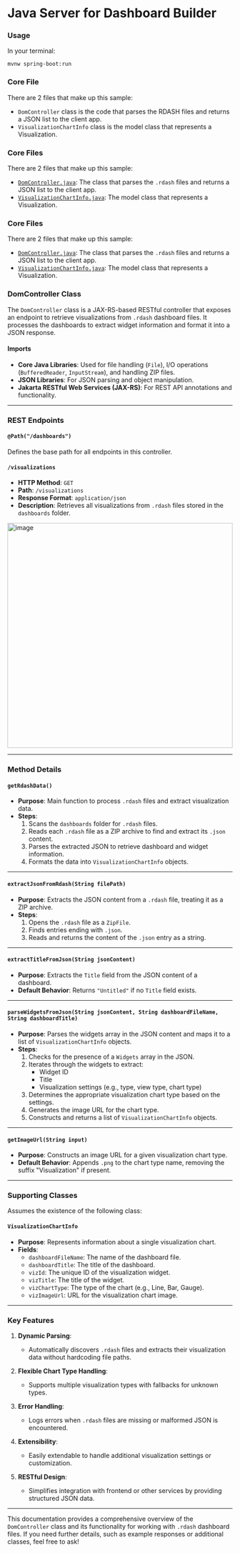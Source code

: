 # Java Server for Dashboard Builder

### **Usage**
In your terminal:

`mvnw spring-boot:run` 

### **Core File**
There are 2 files that make up this sample:

- `DomController` class is the code that parses the RDASH files and returns a JSON list to the client app.
- `VisualizationChartInfo` class is the model class that represents a Visualization.

### **Core Files**
There are 2 files that make up this sample:

- [`DomController.java`](https://github.com/your-repo/your-project/blob/main/DomController.java): The class that parses the `.rdash` files and returns a JSON list to the client app.
- [`VisualizationChartInfo.java`](https://github.com/your-repo/your-project/blob/main/VisualizationChartInfo.java): The model class that represents a Visualization.


### **Core Files**
There are 2 files that make up this sample:

- [`DomController.java`](DomController.java): The class that parses the `.rdash` files and returns a JSON list to the client app.
- [`VisualizationChartInfo.java`](https://github.com/your-repo/your-project/blob/main/VisualizationChartInfo.java): The model class that represents a Visualization.


### **DomController Class**
The `DomController` class is a JAX-RS-based RESTful controller that exposes an endpoint to retrieve visualizations from `.rdash` dashboard files. It processes the dashboards to extract widget information and format it into a JSON response.

#### **Imports**
- **Core Java Libraries**: Used for file handling (`File`), I/O operations (`BufferedReader`, `InputStream`), and handling ZIP files.
- **JSON Libraries**: For JSON parsing and object manipulation.
- **Jakarta RESTful Web Services (JAX-RS)**: For REST API annotations and functionality.

---

### **REST Endpoints**

#### `@Path("/dashboards")`
Defines the base path for all endpoints in this controller.

#### **`/visualizations`**
- **HTTP Method**: `GET`
- **Path**: `/visualizations`
- **Response Format**: `application/json`
- **Description**: Retrieves all visualizations from `.rdash` files stored in the `dashboards` folder.

<img width="504" alt="image" src="https://github.com/user-attachments/assets/243815c3-eae5-4c1b-af01-312508357e1f">

---

### **Method Details**

#### **`getRdashData()`**
- **Purpose**: Main function to process `.rdash` files and extract visualization data.
- **Steps**:
  1. Scans the `dashboards` folder for `.rdash` files.
  2. Reads each `.rdash` file as a ZIP archive to find and extract its `.json` content.
  3. Parses the extracted JSON to retrieve dashboard and widget information.
  4. Formats the data into `VisualizationChartInfo` objects.

---

#### **`extractJsonFromRdash(String filePath)`**
- **Purpose**: Extracts the JSON content from a `.rdash` file, treating it as a ZIP archive.
- **Steps**:
  1. Opens the `.rdash` file as a `ZipFile`.
  2. Finds entries ending with `.json`.
  3. Reads and returns the content of the `.json` entry as a string.

---

#### **`extractTitleFromJson(String jsonContent)`**
- **Purpose**: Extracts the `Title` field from the JSON content of a dashboard.
- **Default Behavior**: Returns `"Untitled"` if no `Title` field exists.

---

#### **`parseWidgetsFromJson(String jsonContent, String dashboardFileName, String dashboardTitle)`**
- **Purpose**: Parses the widgets array in the JSON content and maps it to a list of `VisualizationChartInfo` objects.
- **Steps**:
  1. Checks for the presence of a `Widgets` array in the JSON.
  2. Iterates through the widgets to extract:
     - Widget ID
     - Title
     - Visualization settings (e.g., type, view type, chart type)
  3. Determines the appropriate visualization chart type based on the settings.
  4. Generates the image URL for the chart type.
  5. Constructs and returns a list of `VisualizationChartInfo` objects.

---

#### **`getImageUrl(String input)`**
- **Purpose**: Constructs an image URL for a given visualization chart type.
- **Default Behavior**: Appends `.png` to the chart type name, removing the suffix "Visualization" if present.

---

### **Supporting Classes**
Assumes the existence of the following class:

#### **`VisualizationChartInfo`**
- **Purpose**: Represents information about a single visualization chart.
- **Fields**:
  - `dashboardFileName`: The name of the dashboard file.
  - `dashboardTitle`: The title of the dashboard.
  - `vizId`: The unique ID of the visualization widget.
  - `vizTitle`: The title of the widget.
  - `vizChartType`: The type of the chart (e.g., Line, Bar, Gauge).
  - `vizImageUrl`: URL for the visualization chart image.

---

### **Key Features**
1. **Dynamic Parsing**:
   - Automatically discovers `.rdash` files and extracts their visualization data without hardcoding file paths.
   
2. **Flexible Chart Type Handling**:
   - Supports multiple visualization types with fallbacks for unknown types.
   
3. **Error Handling**:
   - Logs errors when `.rdash` files are missing or malformed JSON is encountered.

4. **Extensibility**:
   - Easily extendable to handle additional visualization settings or customization.

5. **RESTful Design**:
   - Simplifies integration with frontend or other services by providing structured JSON data.

---

This documentation provides a comprehensive overview of the `DomController` class and its functionality for working with `.rdash` dashboard files. If you need further details, such as example responses or additional classes, feel free to ask!
